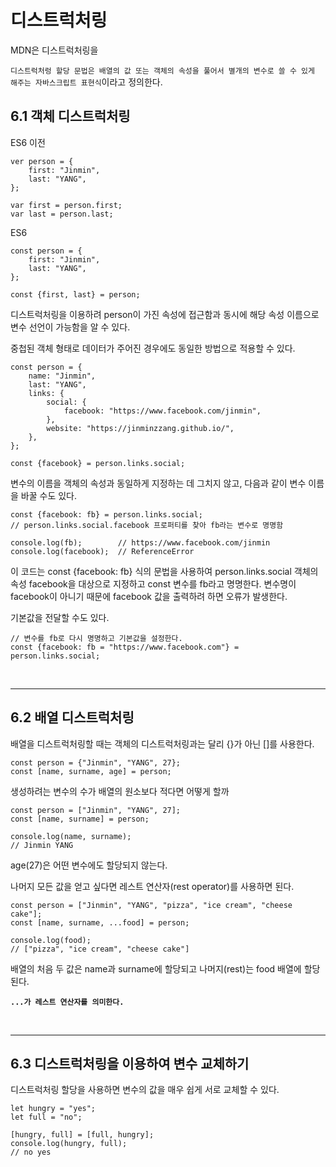 # 디스트럭처링

MDN은 디스트럭처링을 

`디스트럭처렁 할당 문법은 배열의 값 또는 객체의 속성을 풀어서 별개의 변수로 쓸 수 있게 해주는 자바스크립트 표현식`이라고 정의한다.

## 6.1 객체 디스트럭처링

ES6 이전
```
ver person = {
    first: "Jinmin",
    last: "YANG",
};

var first = person.first;
var last = person.last;
```

ES6
```
const person = {
    first: "Jinmin",
    last: "YANG",
};

const {first, last} = person;
```

디스트럭처링을 이용하려 person이 가진 속성에 접근함과 동시에 해당 속성 이름으로 변수 선언이 가능함을 알 수 있다.

중첩된 객체 형태로 데이터가 주어진 경우에도 동일한 방법으로 적용할 수 있다.
```
const person = {
    name: "Jinmin",
    last: "YANG",
    links: {
        social: {
            facebook: "https://www.facebook.com/jinmin",
        },
        website: "https://jinminzzang.github.io/",
    },
};

const {facebook} = person.links.social;
```

변수의 이름을 객체의 속성과 동일하게 지정하는 데 그치지 않고, 다음과 같이 변수 이름을 바꿀 수도 있다.
```
const {facebook: fb} = person.links.social;
// person.links.social.facebook 프로퍼티를 찾아 fb라는 변수로 명명함

console.log(fb);        // https://www.facebook.com/jinmin
console.log(facebook);  // ReferenceError
```

이 코드는 const {facebook: fb} 식의 문법을 사용하여 person.links.social 객체의 속성 facebook을 대상으로 지정하고 const 변수를 fb라고 명명한다.
변수명이 facebook이 아니기 때문에 facebook 값을 출력하려 하면 오류가 발생한다.

기본값을 전달할 수도 있다.
```
// 변수를 fb로 다시 명명하고 기본값을 설정한다.
const {facebook: fb = "https://www.facebook.com"} = person.links.social;
```

<br>

---

## 6.2 배열 디스트럭처링
배열을 디스트럭처링할 때는 객체의 디스트럭처링과는 달리 {}가 아닌 []를 사용한다.
```
const person = {"Jinmin", "YANG", 27};
const [name, surname, age] = person;
```

생성하려는 변수의 수가 배열의 원소보다 적다면 어떻게 할까
```
const person = ["Jinmin", "YANG", 27];
const [name, surname] = person;

console.log(name, surname);
// Jinmin YANG
```
age(27)은 어떤 변수에도 할당되지 않는다.

나머지 모든 값을 얻고 싶다면 레스트 연산자(rest operator)를 사용하면 된다.
```
const person = ["Jinmin", "YANG", "pizza", "ice cream", "cheese cake"];
const [name, surname, ...food] = person;

console.log(food);
// ["pizza", "ice cream", "cheese cake"]
```

배열의 처음 두 값은 name과 surname에 할당되고 나머지(rest)는 food 배열에 할당된다.

<strong>`...가 레스트 연산자를 의미한다.`</strong>

<br>

---

## 6.3 디스트럭처링을 이용하여 변수 교체하기

디스트럭처링 할당을 사용하면 변수의 값을 매우 쉽게 서로 교체할 수 있다.

```
let hungry = "yes";
let full = "no";

[hungry, full] = [full, hungry];
console.log(hungry, full);
// no yes
```